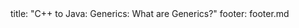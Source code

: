 <frontmatter>
title: "C++ to Java: Generics: What are Generics?"
footer: footer.md
</frontmatter>

<include src="navbar.md" boilerplate />

<include src="unit-inPage-asFlat.md" boilerplate />
